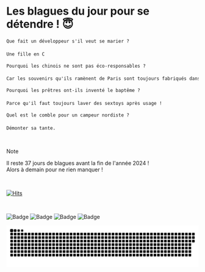
<h1>Les blagues du jour pour se détendre ! 😇</h1>

```diff
Que fait un développeur s'il veut se marier ?

Une fille en C
```

```diff
Pourquoi les chinois ne sont pas éco-responsables ?

Car les souvenirs qu'ils ramènent de Paris sont toujours fabriqués dans leur pays.
```

```diff
Pourquoi les prêtres ont-ils inventé le baptême ?

Parce qu'il faut toujours laver des sextoys après usage !
```

```diff
Quel est le comble pour un campeur nordiste ?

Démonter sa tante.
```

<br/>

> [!NOTE]
> Il reste 37 jours de blagues avant la fin de l'année 2024 ! <br/>
> Alors à demain pour ne rien manquer !

<br/>


[![Hits](https://hits.seeyoufarm.com/api/count/incr/badge.svg?url=https%3A%2F%2Fgithub.com%2FClems02%2Fhit-counter&count_bg=%23003E80&title_bg=%235C9FE1&icon=powershell.svg&icon_color=%23FFFFFF&title=Visite&edge_flat=false)](https://hits.seeyoufarm.com)


<br/>


![Badge](https://img.shields.io/badge/Last%20updated%20on-white?style=for-the-badge&logo=clockify)   ![Badge](https://img.shields.io/badge/25/11-white?style=for-the-badge) ![Badge](https://img.shields.io/badge/at-white?style=for-the-badge) ![Badge](https://img.shields.io/badge/03:10-white?style=for-the-badge)


<p align="center">
 <img width="1000" src="assets/github-snake.svg" alt="snake"/>
</p>
